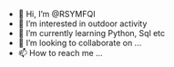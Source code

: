 - 👋 Hi, I’m @RSYMFQI
- 👀 I’m interested in outdoor activity
- 🌱 I’m currently learning Python, Sql etc
- 💞️ I’m looking to collaborate on ...
- 📫 How to reach me ...

<!---
RSYMFQI/RSYMFQI is a ✨ special ✨ repository because its `README.md` (this file) appears on your GitHub profile.
You can click the Preview link to take a look at your changes.
--->
